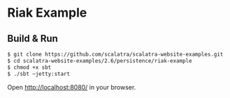 # Riak Example #

## Build & Run ##

```sh
$ git clone https://github.com/scalatra/scalatra-website-examples.git
$ cd scalatra-website-examples/2.6/persistence/riak-example
$ chmod +x sbt
$ ./sbt ~jetty:start
```

Open [http://localhost:8080/](http://localhost:8080/) in your browser.
